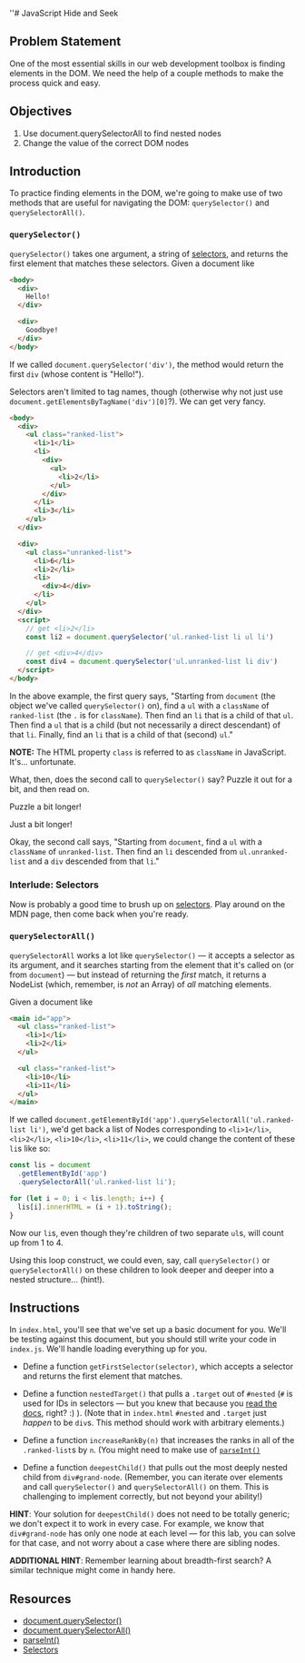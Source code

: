 ''# JavaScript Hide and Seek

## Problem Statement

One of the most essential skills in our web development toolbox is finding
elements in the DOM. We need the help of a couple methods to make the process
quick and easy.

## Objectives

1.  Use document.querySelectorAll to find nested nodes
2.  Change the value of the correct DOM nodes

## Introduction

To practice finding elements in the DOM, we're going to make use of two methods
that are useful for navigating the DOM: `querySelector()` and
`querySelectorAll()`.

### `querySelector()`

`querySelector()` takes one argument, a string of [selectors][selectors], and
returns the first element that matches these selectors. Given a document like

```html
<body>
  <div>
    Hello!
  </div>

  <div>
    Goodbye!
  </div>
</body>
```

If we called `document.querySelector('div')`, the method would return the first
`div` (whose content is "Hello!").

Selectors aren't limited to tag names, though (otherwise why not just use `document.getElementsByTagName('div')[0]`?). We can get very fancy.

```html
<body>
  <div>
    <ul class="ranked-list">
      <li>1</li>
      <li>
        <div>
          <ul>
            <li>2</li>
          </ul>
        </div>
      </li>
      <li>3</li>
    </ul>
  </div>

  <div>
    <ul class="unranked-list">
      <li>6</li>
      <li>2</li>
      <li>
        <div>4</div>
      </li>
    </ul>
  </div>
  <script>
    // get <li>2</li>
    const li2 = document.querySelector('ul.ranked-list li ul li')

    // get <div>4</div>
    const div4 = document.querySelector('ul.unranked-list li div')
  </script>
</body>
```

In the above example, the first query says, "Starting from `document` (the
object we've called `querySelector()` on), find a `ul` with a `className` of
`ranked-list` (the `.` is for `className`). Then find an `li` that is a child of
that `ul`. Then find a `ul` that is a child (but not necessarily a direct
descendant) of that `li`. Finally, find an `li` that is a child of that (second)
`ul`."

**NOTE:** The HTML property `class` is referred to as `className` in JavaScript.
It's... unfortunate.

What, then, does the second call to `querySelector()` say? Puzzle it out for a
bit, and then read on.

Puzzle a bit longer!

Just a bit longer!

Okay, the second call says, "Starting from `document`, find a `ul` with a
`className` of `unranked-list`. Then find an `li` descended from
`ul.unranked- list` and a `div` descended from that `li`."

### Interlude: Selectors

Now is probably a good time to brush up on [selectors][selectors]. Play around
on the MDN page, then come back when you're ready.

### `querySelectorAll()`

`querySelectorAll` works a lot like `querySelector()` — it accepts a selector
as its argument, and it searches starting from the element that it's called on
(or from `document`) — but instead of returning the _first_ match, it returns a
NodeList (which, remember, is _not_ an Array) of _all_ matching elements.

Given a document like

```html
<main id="app">
  <ul class="ranked-list">
    <li>1</li>
    <li>2</li>
  </ul>

  <ul class="ranked-list">
    <li>10</li>
    <li>11</li>
  </ul>
</main>
```

If we called `document.getElementById('app').querySelectorAll('ul.ranked-list li')`, we'd get back a list of Nodes corresponding to `<li>1</li>`,
`<li>2</li>`, `<li>10</li>`, `<li>11</li>`, we could change the content of these
`li`s like so:

```javascript
const lis = document
  .getElementById('app')
  .querySelectorAll('ul.ranked-list li');

for (let i = 0; i < lis.length; i++) {
  lis[i].innerHTML = (i + 1).toString();
}
```

Now our `li`s, even though they're children of two separate `ul`s, will count up
from 1 to 4.

Using this loop construct, we could even, say, call `querySelector()` or
`querySelectorAll()` on these children to look deeper and deeper into a nested
structure... (hint!).

## Instructions

In `index.html`, you'll see that we've set up a basic document for you. We'll be
testing against this document, but you should still write your code in
`index.js`. We'll handle loading everything up for you.

- Define a function `getFirstSelector(selector)`, which accepts a selector and
  returns the first element that matches.

- Define a function `nestedTarget()` that pulls a `.target` out of `#nested` (`#`
  is used for IDs in selectors — but you knew that because you
  [read the docs][selectors], right? :) ). (Note that in `index.html` `#nested`
  and `.target` just _happen_ to be `div`s. This method should work with arbitrary
  elements.)

- Define a function `increaseRankBy(n)` that increases the ranks in all of the
  `.ranked-list`s by `n`. (You might need to make use of [`parseInt()`][parseint]

- Define a function `deepestChild()` that pulls out the most deeply nested child
  from `div#grand-node`. (Remember, you can iterate over elements and call
  `querySelector()` and `querySelectorAll()` on them. This is challenging to
  implement correctly, but not beyond your ability!)

**HINT**: Your solution for `deepestChild()` does not need to be totally
generic; we don't expect it to work in every case. For example, we know that
`div#grand-node` has only one node at each level — for this lab, you can solve
for that case, and not worry about a case where there are sibling nodes.

**ADDITIONAL HINT**: Remember learning about breadth-first search? A similar
technique might come in handy here.

## Resources

- [document.querySelector()](https://developer.mozilla.org/en-US/docs/Web/API/Document/querySelector)
- [document.querySelectorAll()](https://developer.mozilla.org/en-US/docs/Web/API/Document/querySelectorAll)
- [parseInt()][parseint]
- [Selectors][selectors]

[selectors]: https://developer.mozilla.org/en-US/docs/Web/Guide/CSS/Getting_Started/Selectors
[parseint]: https://developer.mozilla.org/en-US/docs/Web/JavaScript/Reference/Global_Objects/parseInt
